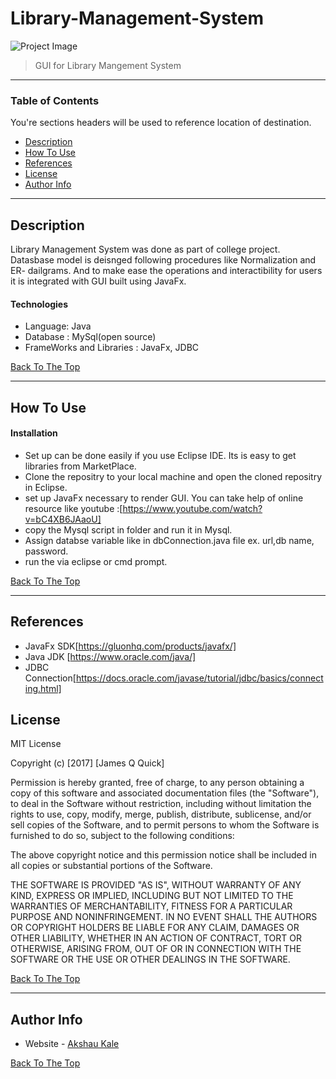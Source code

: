 # Library-Management-System

![Project Image](project-image-url)

> GUI for Library Mangement System

---

### Table of Contents
You're sections headers will be used to reference location of destination.

- [Description](#description)
- [How To Use](#how-to-use)
- [References](#references)
- [License](#license)
- [Author Info](#author-info)

---

## Description

Library Management System was done as part of college project. Datasbase model is deisnged following procedures like Normalization and ER- dailgrams. And to make ease the operations and interactibility for users it is integrated with GUI built using JavaFx.

#### Technologies

-  Language: Java
-  Database : MySql(open source)
-  FrameWorks and Libraries : JavaFx, JDBC

[Back To The Top](#read-me-template)

---

## How To Use

#### Installation

- Set up can be done easily if you use Eclipse IDE. Its is easy to get libraries from MarketPlace.
- Clone the repositry to your local machine and open the cloned repositry in Eclipse.
- set up JavaFx necessary to render GUI. You can take help of online resource like youtube :[https://www.youtube.com/watch?v=bC4XB6JAaoU]
- copy the Mysql script in folder and run it in Mysql.
- Assign databse variable like in dbConnection.java file ex. url,db name, password.
- run the via eclipse or cmd prompt.


[Back To The Top](#read-me-template)

---

## References

- JavaFx SDK[https://gluonhq.com/products/javafx/]
- Java JDK [https://www.oracle.com/java/]
- JDBC Connection[https://docs.oracle.com/javase/tutorial/jdbc/basics/connecting.html]

## License

MIT License

Copyright (c) [2017] [James Q Quick]

Permission is hereby granted, free of charge, to any person obtaining a copy
of this software and associated documentation files (the "Software"), to deal
in the Software without restriction, including without limitation the rights
to use, copy, modify, merge, publish, distribute, sublicense, and/or sell
copies of the Software, and to permit persons to whom the Software is
furnished to do so, subject to the following conditions:

The above copyright notice and this permission notice shall be included in all
copies or substantial portions of the Software.

THE SOFTWARE IS PROVIDED "AS IS", WITHOUT WARRANTY OF ANY KIND, EXPRESS OR
IMPLIED, INCLUDING BUT NOT LIMITED TO THE WARRANTIES OF MERCHANTABILITY,
FITNESS FOR A PARTICULAR PURPOSE AND NONINFRINGEMENT. IN NO EVENT SHALL THE
AUTHORS OR COPYRIGHT HOLDERS BE LIABLE FOR ANY CLAIM, DAMAGES OR OTHER
LIABILITY, WHETHER IN AN ACTION OF CONTRACT, TORT OR OTHERWISE, ARISING FROM,
OUT OF OR IN CONNECTION WITH THE SOFTWARE OR THE USE OR OTHER DEALINGS IN THE
SOFTWARE.

[Back To The Top](#read-me-template)

---

## Author Info

- Website - [Akshau Kale](https://akshaykbkale.com)

[Back To The Top](#read-me-template)
